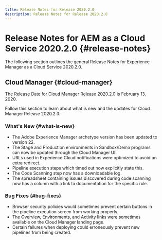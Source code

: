 ```yaml
---
title: Release Notes for Release 2020.2.0
description: Release Notes for Release 2020.2.0
---
```


# Release Notes for AEM as a Cloud Service 2020.2.0 {#release-notes}

The following section outlines the general Release Notes for Experience Manager as a Cloud Service 2020.2.0.

## Cloud Manager {#cloud-manager}

The Release Date for Cloud Manager Release 2020.2.0 is February 13, 2020.

Follow this section to learn about what is new and the updates for Cloud Manager Release 2020.2.0.

### What's New {#what-is-new}

* The Adobe Experience Manager archetype version has been updated to version 22.
* The Stage and Production environments in Sandbox/Demo programs can now be updated through the Cloud Manager UI.
* URLs used in Experience Cloud notifications were optimized to avoid an extra redirect.
* Pipeline execution steps which timed out now explicitly state this.
* The Code Scanning step now has a downloadable log.
* The spreadsheet containing issues discovered during code scanning now has a column with a link to documentation for the specific rule.

### Bug Fixes  {#bug-fixes}

* Browser security policies would sometimes prevent certain buttons in the pipeline execution screen from working properly.
* The Overview, Environments, and Activity links were sometimes available on the Cloud Manager landing page.
* Certain failures when deploying could erroneously prevent new pipelines from being created.